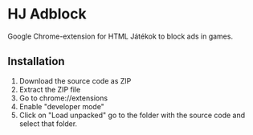 # HJ Adblock

Google Chrome-extension for HTML Játékok to block ads in games.

## Installation

1. Download the source code as ZIP
2. Extract the ZIP file
3. Go to chrome://extensions
4. Enable "developer mode"
5. Click on "Load unpacked" go to the folder with the source code and select that folder.
